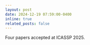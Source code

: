 ```yaml
---
layout: post
date: 2024-12-19 07:59:00-0400
inline: true
related_posts: false
---
```


Four papers accepted at ICASSP 2025. 
